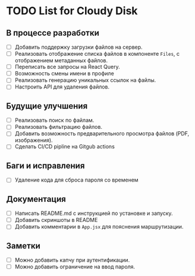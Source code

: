 # TODO List for Cloudy Disk

## В процессе разработки
- [ ] Добавить поддержку загрузки файлов на сервер.
- [ ] Реализовать отображение списка файлов в компоненте `Files`, с отображением метаданных файлов.
- [ ] Переписать все запросы на React Query.
- [ ] Возможность смены имени в профиле
- [ ] Реализовать генерацию уникальных ссылок на файлы.
- [ ] Настроить API для удаления файлов.

## Будущие улучшения
- [ ] Реализовать поиск по файлам.
- [ ] Реализовать фильтрацию файлов.
- [ ] Добавить возможность предварительного просмотра файлов (PDF, изображения).
- [ ] Сделать CI/CD pipline на Gitgub actions

## Баги и исправления
- [ ] Удаление кода для сброса пароля со временем

## Документация
- [ ] Написать README.md с инструкцией по установке и запуску.
- [ ] Добавить скриншоты в README
- [ ] Добавить комментарии в `App.jsx` для пояснения маршрутизации.

## Заметки
- [ ] Можно добавить капчу при аутентификации.
- [ ] Можно добавить ограничение на ввод пароля.